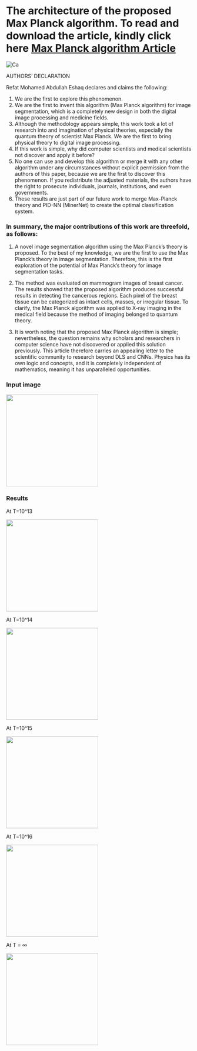 # The architecture of the proposed Max Planck algorithm. To read and download the article, kindly click here [Max Planck algorithm Article](https://doi.org/10.36227/techrxiv.23994702.v1)

![Ca](https://github.com/REFATESHAQ/Max-Planck-algorithm/assets/48349737/a687c0b0-0b94-4dd1-b37f-d5f091f1df6a)

AUTHORS’ DECLARATION

Refat Mohamed Abdullah Eshaq declares and claims the following:
1) We are the first to explore this phenomenon.
2) We are the first to invent this algorithm (Max Planck algorithm) for image segmentation, which is a completely new design in both the digital image processing and medicine fields.
3) Although the methodology appears simple, this work took a lot of research into and imagination of physical theories, especially the quantum theory of scientist Max Planck. We are the first to bring physical theory to digital image processing.
4) If this work is simple, why did computer scientists and medical scientists not discover and apply it before?
5) No one can use and develop this algorithm or merge it with any other algorithm under any circumstances without explicit permission from the authors of this paper, because we are the first to discover this phenomenon. If you redistribute the adjusted materials, the authors have the right to prosecute individuals, journals, institutions, and even governments.
6) These results are just part of our future work to merge Max-Planck theory and PID-NN (MinerNet) to create the optimal classification system. 


### In summary, the major contributions of this work are threefold, as follows: 

1)	A novel image segmentation algorithm using the Max Planck’s theory is proposed. To the best of my knowledge, we are the first to use the Max Planck’s theory in image segmentation. Therefore, this is the first exploration of the potential of Max Planck’s theory for image segmentation tasks. 

2)	The method was evaluated on mammogram images of breast cancer. The results showed that the proposed algorithm produces successful results in detecting the cancerous regions. Each pixel of the breast tissue can be categorized as intact cells, masses, or irregular tissue. To clarify, the Max Planck algorithm was applied to X-ray imaging in the medical field because the method of imaging belonged to quantum theory.


3)	 It is worth noting that the proposed Max Planck algorithm is simple; nevertheless, the question remains why scholars and researchers in computer science have not discovered or applied this solution previously. This article therefore carries an appealing letter to the scientific community to research beyond DLS and CNNs. Physics has its own logic and concepts, and it is completely independent of mathematics, meaning it has unparalleled opportunities.


### Input image 

<img src="https://github.com/REFATESHAQ/Max-Planck-algorithm/assets/48349737/53167c3b-034b-4e10-bd65-894704044688" width="250" height="250"/>

### Results

At T=10^13

<img src="https://github.com/REFATESHAQ/Max-Planck-algorithm/assets/48349737/9227acbf-be83-486e-9570-0fed0532c519" width="250" height="250"/>

At T=10^14

<img src="https://github.com/REFATESHAQ/Max-Planck-algorithm/assets/48349737/50a349b6-6d2c-443b-8ab5-77959a0a085d" width="250" height="250"/>

At T=10^15

<img src="https://github.com/REFATESHAQ/Max-Planck-algorithm/assets/48349737/272662d4-ee10-44f6-908e-af2eec6b42ee" width="250" height="250"/>

At T=10^16

<img src="https://github.com/REFATESHAQ/Max-Planck-algorithm/assets/48349737/a5224b16-2e05-46c1-a79b-ba782a74c8e3" width="250" height="250"/>

At T = ∞

<img src="https://github.com/REFATESHAQ/Max-Planck-algorithm/assets/48349737/413a7eae-0a60-4678-8f68-3b042209a108" width="250" height="250"/>
